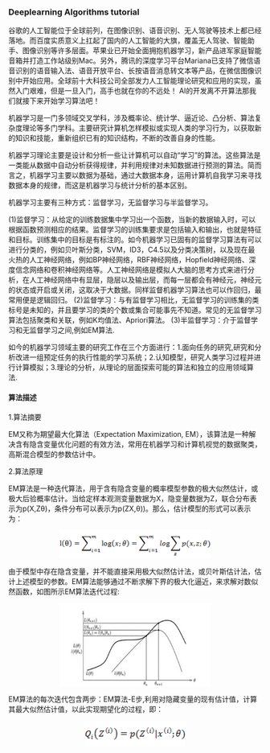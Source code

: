 ### Deeplearning Algorithms tutorial
谷歌的人工智能位于全球前列，在图像识别、语音识别、无人驾驶等技术上都已经落地。而百度实质意义上扛起了国内的人工智能的大旗，覆盖无人驾驶、智能助手、图像识别等许多层面。苹果业已开始全面拥抱机器学习，新产品进军家庭智能音箱并打造工作站级别Mac。另外，腾讯的深度学习平台Mariana已支持了微信语音识别的语音输入法、语音开放平台、长按语音消息转文本等产品，在微信图像识别中开始应用。全球前十大科技公司全部发力人工智能理论研究和应用的实现，虽然入门艰难，但是一旦入门，高手也就在你的不远处！
AI的开发离不开算法那我们就接下来开始学习算法吧！

机器学习是一门多领域交叉学科，涉及概率论、统计学、逼近论、凸分析、算法复杂度理论等多门学科。主要研究计算机怎样模拟或实现人类的学习行为，以获取新的知识和技能，重新组织已有的知识结构，不断的改善自身的性能。

机器学习理论主要是设计和分析一些让计算机可以自动“学习”的算法。这些算法是一类能从数据中自动分析获得规律，并利用规律对未知数据进行预测的算法。简而言之，机器学习主要以数据为基础，通过大数据本身，运用计算机自我学习来寻找数据本身的规律，而这是机器学习与统计分析的基本区别。

机器学习主要有三种方式：监督学习，无监督学习与半监督学习。

(1)监督学习：从给定的训练数据集中学习出一个函数，当新的数据输入时，可以根据函数预测相应的结果。监督学习的训练集要求是包括输入和输出，也就是特征和目标。训练集中的目标是有标注的。如今机器学习已固有的监督学习算法有可以进行分类的，例如贝叶斯分类，SVM，ID3，C4.5以及分类决策树，以及现在最火热的人工神经网络，例如BP神经网络，RBF神经网络，Hopfield神经网络、深度信念网络和卷积神经网络等。人工神经网络是模拟人大脑的思考方式来进行分析，在人工神经网络中有显层，隐层以及输出层，而每一层都会有神经元，神经元的状态或开启或关闭，这取决于大数据。同样监督机器学习算法也可以作回归，最常用便是逻辑回归。
(2)监督学习：与有监督学习相比，无监督学习的训练集的类标号是未知的，并且要学习的类的个数或集合可能事先不知道。常见的无监督学习算法包括聚类和关联，例如K均值法、Apriori算法。
(3)半监督学习：介于监督学习和无监督学习之间,例如EM算法.

如今的机器学习领域主要的研究工作在三个方面进行：1.面向任务的研究,研究和分析改进一组预定任务的执行性能的学习系统；2.认知模型，研究人类学习过程并进行计算模拟；3.理论的分析，从理论的层面探索可能的算法和独立的应用领域算法.

#### 算法描述

1.算法摘要

EM又称为期望最大化算法（Expectation Maximization, EM），该算法是一种解决含有隐含变量优化问题的有效方法，常用在机器学习和计算机视觉的数据聚类，高斯混合模型的参数估计中。

2.算法原理

EM算法是一种迭代算法，用于含有隐含变量的概率模型参数的极大似然估计，或极大后验概率估计。当给定样本观测变量数据为X，隐变量数据为Z，联合分布表示为p(X,Zθ)，条件分布可以表示为p(ZX,θ))。那么，估计模型的形式可以表示为：
<p align="center">
<img width="300" align="center" src="../../images/61.jpg" />
</p>

由于模型中存在隐含变量，并不能直接采用极大似然估计法，或贝叶斯估计法，估计上述模型的参数。EM算法能够通过不断求解下界的极大化逼近，来求解对数似然函数，如图所示EM算法迭代过程:

<p align="center">
<img width="300" align="center" src="../../images/62.jpg" />
</p>

EM算法的每次迭代包含两步：EM算法-E步,利用对隐藏变量的现有估计值，计算其最大似然估计值，以此实现期望化的过程，即：
<p align="center">
<img width="200" align="center" src="../../images/63.jpg" />
</p>
